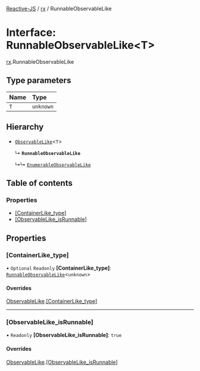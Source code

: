 [Reactive-JS](../README.md) / [rx](../modules/rx.md) / RunnableObservableLike

# Interface: RunnableObservableLike<T\>

[rx](../modules/rx.md).RunnableObservableLike

## Type parameters

| Name | Type |
| :------ | :------ |
| `T` | `unknown` |

## Hierarchy

- [`ObservableLike`](rx.ObservableLike.md)<`T`\>

  ↳ **`RunnableObservableLike`**

  ↳↳ [`EnumerableObservableLike`](rx.EnumerableObservableLike.md)

## Table of contents

### Properties

- [[ContainerLike\_type]](rx.RunnableObservableLike.md#[containerlike_type])
- [[ObservableLike\_isRunnable]](rx.RunnableObservableLike.md#[observablelike_isrunnable])

## Properties

### [ContainerLike\_type]

• `Optional` `Readonly` **[ContainerLike\_type]**: [`RunnableObservableLike`](rx.RunnableObservableLike.md)<`unknown`\>

#### Overrides

[ObservableLike](rx.ObservableLike.md).[[ContainerLike_type]](rx.ObservableLike.md#[containerlike_type])

___

### [ObservableLike\_isRunnable]

• `Readonly` **[ObservableLike\_isRunnable]**: ``true``

#### Overrides

[ObservableLike](rx.ObservableLike.md).[[ObservableLike_isRunnable]](rx.ObservableLike.md#[observablelike_isrunnable])
